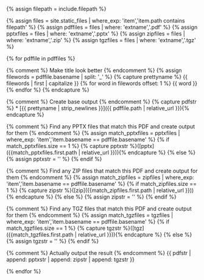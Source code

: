 {% assign filepath = include.filepath %}

{% assign files = site.static_files | where_exp: 'item','item.path contains filepath' %}
{% assign pdffiles = files | where: 'extname','.pdf' %}
{% assign pptxfiles = files | where: 'extname','.pptx' %}
{% assign zipfiles = files | where: 'extname','.zip' %}
{% assign tgzfiles = files | where: 'extname','.tgz' %}

{% for pdffile in pdffiles %}

  {% comment %} Make title look better {% endcomment %}
  {% assign filewords = pdffile.basename | split: '_' %}
  {% capture prettyname %}
{{ filewords | first | capitalize }}
    {% for word in filewords offset: 1 %}
 {{ word }}
    {% endfor %}
  {% endcapture %}

  {% comment %} Create base output {% endcomment %}
  {% capture pdfstr %} * [{{ prettyname | strip_newlines }}]({{ pdffile.path | relative_url }}){% endcapture %}

  {% comment %} Find any PPTX files that match this PDF and create output for them {% endcomment %}
  {% assign match_pptxfiles = pptxfiles | where_exp: 'item','item.basename == pdffile.basename' %}
  {% if match_pptxfiles.size == 1 %}
    {% capture pptxstr %}([pptx]({{match_pptxfiles.first.path | relative_url }})){% endcapture %}
  {% else %}
    {% assign pptxstr = '' %}
  {% endif %}

  {% comment %} Find any ZIP files that match this PDF and create output for them {% endcomment %}
  {% assign match_zipfiles = zipfiles | where_exp: 'item','item.basename == pdffile.basename' %}
  {% if match_zipfiles.size == 1 %}
    {% capture zipstr %}([zip]({{match_zipfiles.first.path | relative_url }})){% endcapture %}
  {% else %}
    {% assign zipstr = '' %}
  {% endif %}

  {% comment %} Find any TGZ files that match this PDF and create output for them {% endcomment %}
  {% assign match_tgzfiles = tgzfiles | where_exp: 'item','item.basename == pdffile.basename' %}
  {% if match_tgzfiles.size == 1 %}
    {% capture tgzstr %}([tgz]({{match_tgzfiles.first.path | relative_url }})){% endcapture %}
  {% else %}
    {% assign tgzstr = '' %}
  {% endif %}

  {% comment %} Actually output the result {% endcomment %}
  {{ pdfstr | append: pptxstr | append: zipstr | append: tgzstr }}

{% endfor %}

